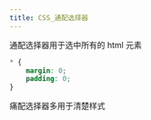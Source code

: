 ```yaml
---
title: CSS_通配选择器
---
```

通配选择器用于选中所有的 html 元素 

```css
* {
	margin: 0;
	padding: 0;
}
```

痛配选择器多用于清楚样式 
